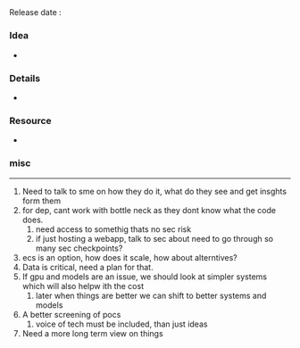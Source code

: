 ## []()
Release date : 
### Idea
- 

### Details
- 

### Resource
- 

### misc
 
---
1. Need to talk to sme on how they do it, what do they see and get insghts form them
2. for dep, cant work with bottle neck as they dont know what the code does.
    1. need access to somethig thats no sec risk
    2. if just hosting a webapp, talk to sec about need to go through so many sec checkpoints?
3. ecs is an option, how does it scale, how about alterntives?
4. Data is critical, need a plan for that.
5. If gpu and models are an issue, we should look at simpler systems which will also helpw ith the cost
    1. later when things are better we can shift to better systems and models
6. A better screening of pocs
    1. voice of tech must be included, than just ideas
7. Need a more long term view on things
